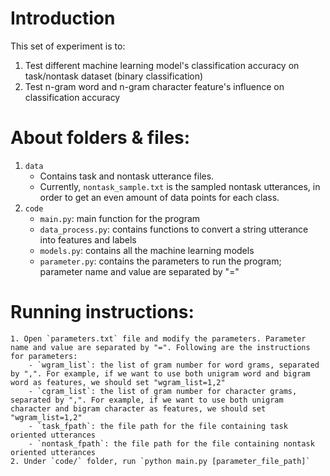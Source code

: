 # Introduction
This set of experiment is to:
 1. Test different machine learning model's classification accuracy on task/nontask dataset (binary classification)
 2. Test n-gram word and n-gram character feature's influence on classification accuracy

# About folders & files:
1. `data`
    - Contains task and nontask utterance files.
    - Currently, `nontask_sample.txt` is the sampled nontask utterances, in order to get an even amount of data points for each class.
2. `code`
    - `main.py`: main function for the program
    - `data_process.py`: contains functions to convert a string utterance into features and labels
    - `models.py`: contains all the machine learning models
    - `parameter.py`: contains the parameters to run the program; parameter name and value are separated by "="

# Running instructions:
    1. Open `parameters.txt` file and modify the parameters. Parameter name and value are separated by "=". Following are the instructions for parameters:
        - `wgram_list`: the list of gram number for word grams, separated by ",". For example, if we want to use both unigram word and bigram word as features, we should set "wgram_list=1,2"
        - `cgram_list`: the list of gram number for character grams, separated by ",". For example, if we want to use both unigram character and bigram character as features, we should set "wgram_list=1,2"
        - `task_fpath`: the file path for the file containing task oriented utterances
        - `nontask_fpath`: the file path for the file containing nontask oriented utterances
    2. Under `code/` folder, run `python main.py [parameter_file_path]`